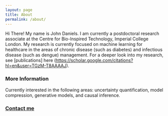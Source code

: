 ```yaml
---
layout: page
title: About
permalink: /about/
---
```


Hi There! My name is John Daniels. I am currently a postdoctoral research associate at the Centre for Bio-Inspired Technology, Imperial College London. My research is currently focused on machine learning for healthcare in the areas of chronic disease (such as diabetes) and infectious disease (such as dengue) management. For a deeper look into my research, see [publications] here (https://scholar.google.com/citations?hl=en&user=TGzM-T8AAAAJ).

### More Information
Currently interested in the following areas: uncertainty quantification, model compression, generative models, and causal inference.

### [Contact me](mailto:johnsm.daniels@gmail.com)



